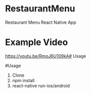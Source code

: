 # RestaurantMenu
Restaurant Menu React Native App

# Example Video
https://youtu.be/RmoJ6U109kA# Usage

#Usage
  1. Clone
  2. npm install
  3. react-native run-ios/android
